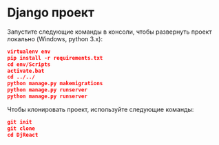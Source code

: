 # Django проект

Запустите следующие команды в консоли, чтобы развернуть проект локально (Windows, python 3.x):

```json
virtualenv env
pip install -r requirements.txt
cd env/Scripts
activate.bat
cd ../../
python manage.py makemigrations
python manage.py runserver
python manage.py runserver
```

Чтобы клонировать проект, используйте следующие команды:

```json
git init
git clone 
cd DjReact
```
